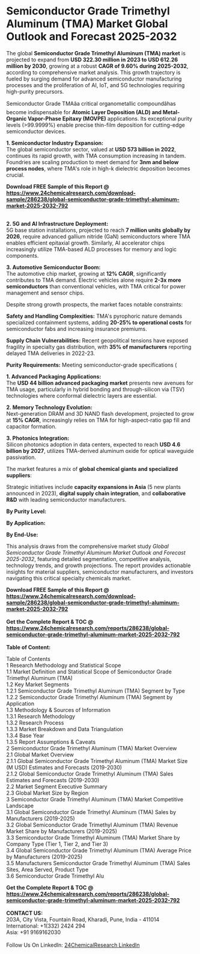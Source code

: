 <h1>Semiconductor Grade Trimethyl Aluminum (TMA) Market Global Outlook and Forecast 2025-2032</h1><p>The global <strong>Semiconductor Grade Trimethyl Aluminum (TMA) market</strong> is projected to expand from <strong>USD 322.30 million in 2023 to USD 612.26 million by 2030</strong>, growing at a robust <strong>CAGR of 9.60% during 2025-2032</strong>, according to comprehensive market analysis. This growth trajectory is fueled by surging demand for advanced semiconductor manufacturing processes and the proliferation of AI, IoT, and 5G technologies requiring high-purity precursors.</p><p>Semiconductor Grade TMAâa critical organometallic compoundâhas become indispensable for <strong>Atomic Layer Deposition (ALD) and Metal-Organic Vapor-Phase Epitaxy (MOVPE)</strong> applications. Its exceptional purity levels (&gt;99.9999%) enable precise thin-film deposition for cutting-edge semiconductor devices.</p><p><strong>1. Semiconductor Industry Expansion:</strong><br>
The global semiconductor sector, valued at <strong>USD 573 billion in 2022</strong>, continues its rapid growth, with TMA consumption increasing in tandem. Foundries are scaling production to meet demand for <strong>3nm and below process nodes</strong>, where TMA's role in high-k dielectric deposition becomes crucial.</p><div><b>Download FREE Sample of this Report @ 
            <a href="https://www.24chemicalresearch.com/download-sample/286238/global-semiconductor-grade-trimethyl-aluminum-market-2025-2032-792">
            https://www.24chemicalresearch.com/download-sample/286238/global-semiconductor-grade-trimethyl-aluminum-market-2025-2032-792</a></b></div><br><p><strong>2. 5G and AI Infrastructure Deployment:</strong><br>
5G base station installations, projected to reach <strong>7 million units globally by 2026</strong>, require advanced gallium nitride (GaN) semiconductors where TMA enables efficient epitaxial growth. Similarly, AI accelerator chips increasingly utilize TMA-based ALD processes for memory and logic components.</p><p><strong>3. Automotive Semiconductor Boom:</strong><br>
The automotive chip market, growing at <strong>12% CAGR</strong>, significantly contributes to TMA demand. Electric vehicles alone require <strong>2-3x more semiconductors</strong> than conventional vehicles, with TMA critical for power management and sensor chips.</p><p>Despite strong growth prospects, the market faces notable constraints:</p><p><strong>Safety and Handling Complexities:</strong> TMA's pyrophoric nature demands specialized containment systems, adding <strong>20-25% to operational costs</strong> for semiconductor fabs and increasing insurance premiums.</p><p><strong>Supply Chain Vulnerabilities:</strong> Recent geopolitical tensions have exposed fragility in specialty gas distribution, with <strong>35% of manufacturers</strong> reporting delayed TMA deliveries in 2022-23.</p><p><strong>Purity Requirements:</strong> Meeting semiconductor-grade specifications (
    </p><p><strong>1. Advanced Packaging Applications:</strong><br>
The <strong>USD 44 billion advanced packaging market</strong> presents new avenues for TMA usage, particularly in hybrid bonding and through-silicon via (TSV) technologies where conformal dielectric layers are essential.</p><p><strong>2. Memory Technology Evolution:</strong><br>
Next-generation DRAM and 3D NAND flash development, projected to grow at <strong>15% CAGR</strong>, increasingly relies on TMA for high-aspect-ratio gap fill and capacitor formation.</p><p><strong>3. Photonics Integration:</strong><br>
Silicon photonics adoption in data centers, expected to reach <strong>USD 4.6 billion by 2027</strong>, utilizes TMA-derived aluminum oxide for optical waveguide passivation.</p><p>The market features a mix of <strong>global chemical giants and specialized suppliers</strong>:</p><p>Strategic initiatives include <strong>capacity expansions in Asia</strong> (5 new plants announced in 2023), <strong>digital supply chain integration</strong>, and <strong>collaborative R&amp;D</strong> with leading semiconductor manufacturers.</p><p><strong>By Purity Level:</strong></p><p><strong>By Application:</strong></p><p><strong>By End-Use:</strong></p><p>This analysis draws from the comprehensive market study <em>Global Semiconductor Grade Trimethyl Aluminum Market Outlook and Forecast 2025-2032</em>, featuring detailed segmentation, competitive analysis, technology trends, and growth projections. The report provides actionable insights for material suppliers, semiconductor manufacturers, and investors navigating this critical specialty chemicals market.</p><div><b>Download FREE Sample of this Report @ 
            <a href="https://www.24chemicalresearch.com/download-sample/286238/global-semiconductor-grade-trimethyl-aluminum-market-2025-2032-792">
            https://www.24chemicalresearch.com/download-sample/286238/global-semiconductor-grade-trimethyl-aluminum-market-2025-2032-792</a></b></div><br><div><b>Get the Complete Report & TOC @ 
            <a href="https://www.24chemicalresearch.com/reports/286238/global-semiconductor-grade-trimethyl-aluminum-market-2025-2032-792">
            https://www.24chemicalresearch.com/reports/286238/global-semiconductor-grade-trimethyl-aluminum-market-2025-2032-792</a></b></div><br>
            <b>Table of Content:</b><p>Table of Contents<br />
1 Research Methodology and Statistical Scope<br />
1.1 Market Definition and Statistical Scope of Semiconductor Grade Trimethyl Aluminum (TMA)<br />
1.2 Key Market Segments<br />
1.2.1 Semiconductor Grade Trimethyl Aluminum (TMA) Segment by Type<br />
1.2.2 Semiconductor Grade Trimethyl Aluminum (TMA) Segment by Application<br />
1.3 Methodology & Sources of Information<br />
1.3.1 Research Methodology<br />
1.3.2 Research Process<br />
1.3.3 Market Breakdown and Data Triangulation<br />
1.3.4 Base Year<br />
1.3.5 Report Assumptions & Caveats<br />
2 Semiconductor Grade Trimethyl Aluminum (TMA) Market Overview<br />
2.1 Global Market Overview<br />
2.1.1 Global Semiconductor Grade Trimethyl Aluminum (TMA) Market Size (M USD) Estimates and Forecasts (2019-2030)<br />
2.1.2 Global Semiconductor Grade Trimethyl Aluminum (TMA) Sales Estimates and Forecasts (2019-2030)<br />
2.2 Market Segment Executive Summary<br />
2.3 Global Market Size by Region<br />
3 Semiconductor Grade Trimethyl Aluminum (TMA) Market Competitive Landscape<br />
3.1 Global Semiconductor Grade Trimethyl Aluminum (TMA) Sales by Manufacturers (2019-2025)<br />
3.2 Global Semiconductor Grade Trimethyl Aluminum (TMA) Revenue Market Share by Manufacturers (2019-2025)<br />
3.3 Semiconductor Grade Trimethyl Aluminum (TMA) Market Share by Company Type (Tier 1, Tier 2, and Tier 3)<br />
3.4 Global Semiconductor Grade Trimethyl Aluminum (TMA) Average Price by Manufacturers (2019-2025)<br />
3.5 Manufacturers Semiconductor Grade Trimethyl Aluminum (TMA) Sales Sites, Area Served, Product Type<br />
3.6 Semiconductor Grade Trimethyl Alu</p><div><b>Get the Complete Report & TOC @ 
            <a href="https://www.24chemicalresearch.com/reports/286238/global-semiconductor-grade-trimethyl-aluminum-market-2025-2032-792">
            https://www.24chemicalresearch.com/reports/286238/global-semiconductor-grade-trimethyl-aluminum-market-2025-2032-792</a></b></div><br><b>CONTACT US:</b><br>
            203A, City Vista, Fountain Road, Kharadi, Pune, India - 411014<br>
            International: +1(332) 2424 294<br>
            Asia: +91 9169162030 <br><br>
            Follow Us On LinkedIn: <a href="https://www.linkedin.com/company/24chemicalresearch/">24ChemicalResearch LinkedIn</a>